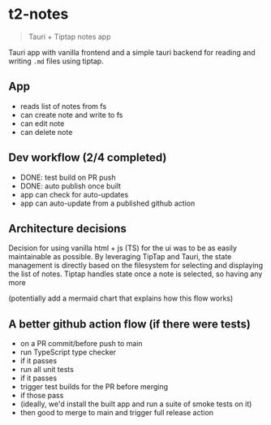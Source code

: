 # t2-notes

> Tauri + Tiptap notes app

Tauri app with vanilla frontend and a simple tauri backend for reading and writing `.md` files using tiptap.

## App

- reads list of notes from fs
- can create note and write to fs
- can edit note
- can delete note

## Dev workflow (2/4 completed)

- DONE: test build on PR push
- DONE: auto publish once built
- app can check for auto-updates
- app can auto-update from a published github action

## Architecture decisions

Decision for using vanilla html + js (TS) for the ui was to be as easily maintainable as possible. By leveraging TipTap and Tauri, the state management is directly based on the filesystem for selecting and displaying the list of notes. Tiptap handles state once a note is selected, so having any more

(potentially add a mermaid chart that explains how this flow works)

## A better github action flow (if there were tests)

- on a PR commit/before push to main
- run TypeScript type checker
- if it passes
- run all unit tests
- if it passes
- trigger test builds for the PR before merging
- if those pass
- (ideally, we'd install the built app and run a suite of smoke tests on it)
- then good to merge to main and trigger full release action
